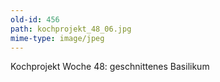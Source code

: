 ```yaml
---
old-id: 456
path: kochprojekt_48_06.jpg
mime-type: image/jpeg
---
```

Kochprojekt Woche 48:
geschnittenes Basilikum
